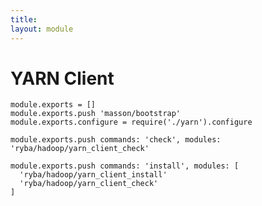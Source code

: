 ```yaml
---
title: 
layout: module
---
```


# YARN Client

    module.exports = []
    module.exports.push 'masson/bootstrap'
    module.exports.configure = require('./yarn').configure

    module.exports.push commands: 'check', modules: 'ryba/hadoop/yarn_client_check'

    module.exports.push commands: 'install', modules: [
      'ryba/hadoop/yarn_client_install'
      'ryba/hadoop/yarn_client_check'
    ]

